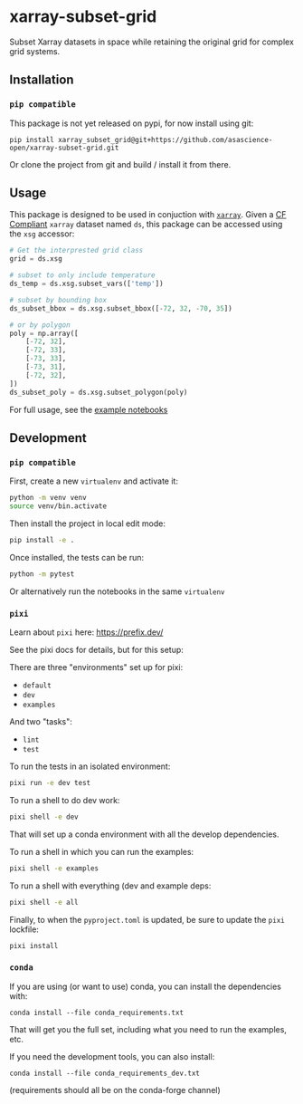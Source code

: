 # xarray-subset-grid

Subset Xarray datasets in space while retaining the original grid for complex grid systems.

## Installation

### `pip compatible`

This package is not yet released on pypi, for now install using git:

```
pip install xarray_subset_grid@git+https://github.com/asascience-open/xarray-subset-grid.git
```

Or clone the project from git and build / install it from there.

## Usage

This package is designed to be used in conjuction with [`xarray`](https://xarray.dev/). Given a [CF Compliant](https://cfconventions.org/) `xarray` dataset named `ds`, this package can be accessed using the `xsg` accessor:

```python
# Get the interprested grid class
grid = ds.xsg

# subset to only include temperature
ds_temp = ds.xsg.subset_vars(['temp'])

# subset by bounding box
ds_subset_bbox = ds.xsg.subset_bbox([-72, 32, -70, 35])

# or by polygon
poly = np.array([
    [-72, 32],
    [-72, 33], 
    [-73, 33], 
    [-73, 31], 
    [-72, 32],
])
ds_subset_poly = ds.xsg.subset_polygon(poly)
```

For full usage, see the [example notebooks](./examples/)

## Development

### `pip compatible`

First, create a new `virtualenv` and activate it:

```bash
python -m venv venv
source venv/bin.activate
```

Then install the project in local edit mode:

```bash
pip install -e .
```

Once installed, the tests can be run: 

```bash
python -m pytest
```

Or alternatively run the notebooks in the same `virtualenv`

### `pixi`


Learn about `pixi` here: https://prefix.dev/

See the pixi docs for details, but for this setup:

There are three "environments" set up for pixi:

- `default`
- `dev`
- `examples`

And two "tasks": 

- `lint`
- `test`

To run the tests in an isolated environment:

```bash
pixi run -e dev test
```

To run a shell to do dev work:

```bash
pixi shell -e dev
```

That will set up a conda environment with all the develop dependencies.

To run a shell in which you can run the examples:

```bash
pixi shell -e examples
```
To run a shell with everything (dev and example deps:

```bash
pixi shell -e all
```

Finally, to when the `pyproject.toml` is updated, be sure to update the `pixi` lockfile:

```bash
pixi install
```

### `conda`

If you are using (or want to use) conda, you can install the dependencies with:

```
conda install --file conda_requirements.txt
```

That will get you the full set, including what you need to run the examples, etc.

If you need the development tools, you can also install:

```
conda install --file conda_requirements_dev.txt
```

(requirements should all be on the conda-forge channel)